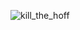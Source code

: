 ![kill_the_hoff](https://github.com/eli-ennab/kill-the-hoff/assets/113445468/f58c0515-b132-4665-8b6f-978ce590be5f)
